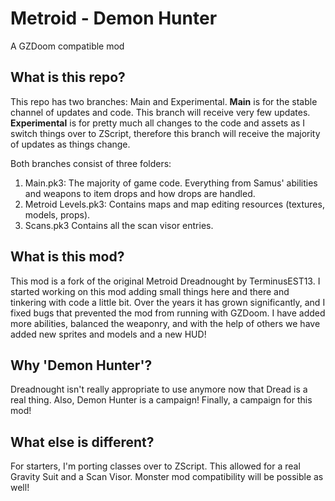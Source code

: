 <h1>Metroid - Demon Hunter</h1>
A GZDoom compatible mod

<h2>What is this repo?</h2>
This repo has two branches: Main and Experimental. <b>Main</b> is for the stable channel of updates and code. This branch will receive very few updates. <b>Experimental</b> is for pretty much all changes to the code and assets as I switch things over to ZScript, therefore this branch will receive the majority of updates as things change.

Both branches consist of three folders:

1. Main.pk3: The majority of game code. Everything from Samus' abilities and weapons to item drops and how drops are handled.
2. Metroid Levels.pk3: Contains maps and map editing resources (textures, models, props).
3. Scans.pk3 Contains all the scan visor entries.

<h2>What is this mod?</h2>

This mod is a fork of the original Metroid Dreadnought by TerminusEST13. I started working on this mod adding small things here and there and tinkering with code a little bit. Over the years it has grown significantly, and I fixed bugs that prevented the mod from running with GZDoom. I have added more abilities, balanced the weaponry, and with the help of others we have added new sprites and models and a new HUD!

<h2>Why 'Demon Hunter'?</h2>
Dreadnought isn't really appropriate to use anymore now that Dread is a real thing. Also, Demon Hunter is a campaign! Finally, a campaign for this mod!

<h2>What else is different?</h2>
For starters, I'm porting classes over to ZScript. This allowed for a real Gravity Suit and a Scan Visor. Monster mod compatibility will be possible as well!


